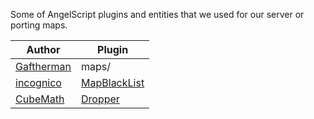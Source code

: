 Some of AngelScript plugins and entities that we used for our server or porting maps.

Author | Plugin
------ | ------
[Gaftherman](https://github.com/Gaftherman) | maps/
[incognico](https://github.com/incognico) | [MapBlackList](https://github.com/incognico/svencoop-plugins/blob/master/inc/MapBlacklist.as)
[CubeMath](https://github.com/CubeMath) | [Dropper](https://github.com/CubeMath/UCHFastDL2/blob/master/svencoop/scripts/plugins/cubemath/Dropper.as)
